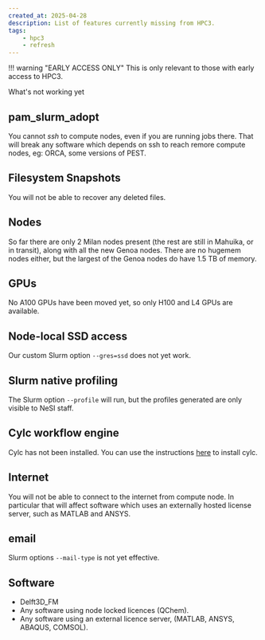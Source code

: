 ```yaml
---
created_at: 2025-04-28
description: List of features currently missing from HPC3.
tags: 
    - hpc3
    - refresh
---
```


!!! warning "EARLY ACCESS ONLY"
    This is only relevant to those with early access to HPC3.

What's not working yet

## pam_slurm_adopt

You cannot _ssh_ to compute nodes, even if you are running jobs there.  That will break any software which depends on ssh to reach remore compute nodes, eg: ORCA, some versions of PEST.

## Filesystem Snapshots

You will not be able to recover any deleted files.

## Nodes

So far there are only 2 Milan nodes present (the rest are still in Mahuika, or in transit), along with all the new Genoa nodes.  There are no hugemem nodes either, but the largest of the Genoa nodes do have 1.5 TB of memory.

## GPUs

No A100 GPUs have been moved yet, so only H100 and L4 GPUs are available.

## Node-local SSD access

Our custom Slurm option `--gres=ssd` does not yet work.

## Slurm native profiling

The Slurm option `--profile` will run, but the profiles generated are only visible to NeSI staff.

## Cylc workflow engine

Cylc has not been installed. You can use the instructions [here](https://cylc.github.io/cylc-doc/stable/html/installation.html) to install cylc.

## Internet

You will not be able to connect to the internet from compute node.  In particular that will affect software which uses an externally hosted license server, such as MATLAB and ANSYS.

## email

Slurm options `--mail-type` is not yet effective.

## Software

- Delft3D_FM
- Any software using node locked licences (QChem).
- Any software using an external licence server,  (MATLAB, ANSYS, ABAQUS, COMSOL).
